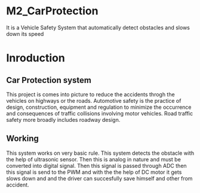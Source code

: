 # M2_CarProtection
It is a Vehicle Safety System that automatically detect obstacles and slows down its speed 
# Inroduction
## Car Protection system
This project is comes into picture to reduce the accidents throgh the vehicles on highways or the roads.
Automotive safety is the practice of design, construction, equipment and regulation to minimize the occurrence and consequences of traffic collisions involving motor vehicles. Road traffic safety more broadly includes roadway design.
## Working
This system works on very basic rule. This system detects the obstacle with the help of ultrasonic sensor. Then this is analog in nature and must be converted into digital signal. Then this signal is passed through ADC then this signal is send to the PWM and with the the help of DC motor it gets slows down and and the driver can succesfully save himself and other from accident.
